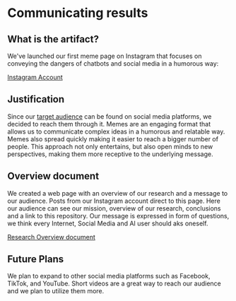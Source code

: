 # Communicating results

## What is the artifact?
We've launched our first meme page on Instagram that focuses on conveying the dangers of chatbots and social media in a humorous way:

[Instagram Account](https://www.instagram.com/chatgptismybestfriend3?igsh=aW40OXFqZzlpeHYx)


## Justification
Since our [target audience](TargetAudience.md) can be found on social media platforms, we decided to reach them through it. Memes are an engaging format that allows us to communicate complex ideas in a humorous and relatable way. Memes also spread quickly making it easier to reach a bigger number of people. This approach not only entertains, but also open minds to new perspectives, making them more receptive to the underlying message.


## Overview document
We created a web page with an overview of our research and a message to our audience. Posts from our Instagram account direct to this page. Here our audience can see our mission, overview of our research, conclusions and a link to this repository. Our message is expressed in form of questions, we think every Internet, Social Media and AI user should aks oneself.  

[Research Overview document](http://mit-emerging-talent.github.io/2024-group-03-cdsp)


## Future Plans
We plan to expand to other social media platforms such as Facebook, TikTok, and YouTube. Short videos are a great way to reach our audience and we plan to utilize them more.